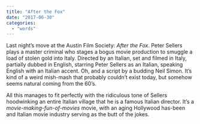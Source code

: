 ```yaml
---
title: "After the Fox"
date: "2017-06-30"
categories: 
  - "words"
---
```


Last night’s move at the Austin Film Society: _After the Fox_. Peter Sellers plays a master criminal who stages a bogus movie production to smuggle a load of stolen gold into Italy. Directed by an Italian, set and filmed in Italy, partially dubbed in English, starring Peter Sellers as an Italian, speaking English with an Italian accent. Oh, and a script by a budding Neil Simon. It’s kind of a weird mish-mash that probably couldn’t exist today, but somehow seems natural coming from the 60’s.

All this manages to fit perfectly with the ridiculous tone of Sellers hoodwinking an entire Italian village that he is a famous Italian director. It’s a _movie-making-fun-of-movies_ movie, with an aging Hollywood has-been and Italian movie industry serving as the butt of the jokes.
